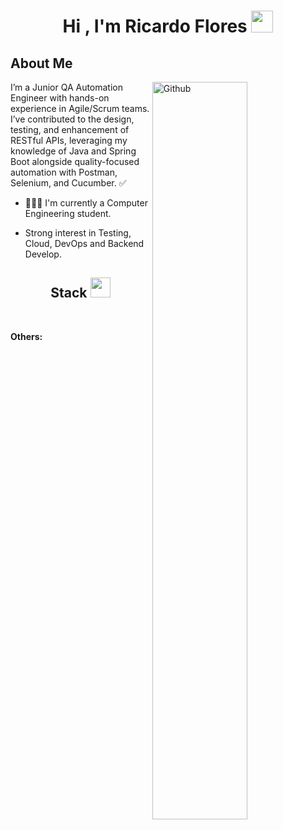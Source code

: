 <h1 align="center">Hi , I'm Ricardo Flores <img src="https://media.giphy.com/media/hvRJCLFzcasrR4ia7z/giphy.gif" width="35"></h1>

<h2> About Me </h2>

<img width="55%" align="right" alt="Github" src="https://raw.githubusercontent.com/onimur/.github/master/.resources/git-header.svg" />
<p>I’m a Junior QA Automation Engineer with hands-on experience in Agile/Scrum teams. I’ve contributed to the design, testing, and enhancement of RESTful APIs, leveraging my knowledge of Java and Spring Boot alongside quality-focused automation with Postman, Selenium, and Cucumber. ✅ </p>

- 👨🏻‍💻 I'm currently a Computer Engineering student. 
  
- Strong interest in Testing, Cloud, DevOps and Backend Develop.

<h2 align="center">Stack <img src="https://media2.giphy.com/media/QssGEmpkyEOhBCb7e1/giphy.gif?cid=ecf05e47a0n3gi1bfqntqmob8g9aid1oyj2wr3ds3mg700bl&rid=giphy.gif" width="32px"></h2>

<p>
  <!-- Lenguajes y herramientas principales -->
  <img src="https://skillicons.dev/icons?i=java,js,ts,py,ruby" alt="" />

  <!-- Frontend -->
  <img src="https://skillicons.dev/icons?i=html,css,sass,bootstrap,astro,vite" alt="" />

  <!-- Backend -->
  <img src="https://skillicons.dev/icons?i=spring,nodejs" alt="" />

  <!-- DevOps / CI-CD -->
  <img src="https://skillicons.dev/icons?i=gitlab,jenkins" alt="" />

  <!-- Bases de datos -->
  <img src="https://skillicons.dev/icons?i=mysql,postgres" alt="" />

  <!-- Control de versiones -->
  <img src="https://skillicons.dev/icons?i=git,github,bitbucket" alt="" />

  <!-- Testing -->
  <img src="https://skillicons.dev/icons?i=postman,selenium,gherkin" alt="" />

  <!-- IDEs -->
  <img src="https://skillicons.dev/icons?i=idea,pycharm,vscode,androidstudio,eclipse" alt="" />
</p>
<p>
  <strong>Others:</strong>
  <br><br>
  <!-- Otras herramientas -->
  <img src="https://img.shields.io/badge/confluence-%23172BF4.svg?style=for-the-badge&logo=confluence&logoColor=white" alt="" />
  <img src="https://img.shields.io/badge/jira-%230A0FFF.svg?style=for-the-badge&logo=jira&logoColor=white" alt="" />
  <img src="https://img.shields.io/badge/Notion-%23000000.svg?style=for-the-badge&logo=notion&logoColor=white" alt="" />
  <img src="https://img.shields.io/badge/Trello-%23026AA7.svg?style=for-the-badge&logo=trello&logoColor=white" alt="" />
  <img src="https://img.shields.io/badge/Microsoft_Office-D83B01?style=for-the-badge&logo=microsoft-office&logoColor=white" alt="" />
  <img src="https://img.shields.io/badge/Slack-4A154B?style=for-the-badge&logo=slack&logoColor=white" alt="" />
</p>
